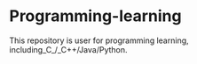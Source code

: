 # Programming-learning

This repository is user for programming learning, including_C_/_C++/Java/Python.

